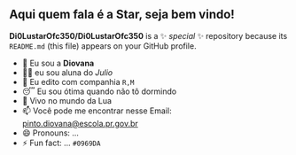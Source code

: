 ## Aqui quem fala é a Star, seja bem vindo!

**Di0LustarOfc350/Di0LustarOfc350** is a ✨ _special_ ✨ repository because its `README.md` (this file) appears on your GitHub profile.

- 🤙 Eu sou a **Diovana**
- 👨‍🏫  eu sou aluna do _Julio_
- 👯 Eu edito com companhia  `R,M`
- 😴 Eu sou ótima quando não tô dormindo
- 💬 Vivo no mundo da Lua
- 📫 Você pode me encontrar nesse Email: [pinto.diovana@escola.pr.gov.br]()
- 😄 Pronouns: ...
- ⚡ Fun fact: ...
`#0969DA`
